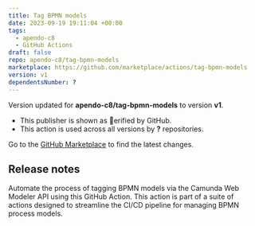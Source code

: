 ```yaml
---
title: Tag BPMN models
date: 2023-09-19 19:11:04 +00:00
tags:
  - apendo-c8
  - GitHub Actions
draft: false
repo: apendo-c8/tag-bpmn-models
marketplace: https://github.com/marketplace/actions/tag-bpmn-models
version: v1
dependentsNumber: ?
---
```



Version updated for **apendo-c8/tag-bpmn-models** to version **v1**.
- This publisher is shown as erified by GitHub.
- This action is used across all versions by **?** repositories.

Go to the [GitHub Marketplace](https://github.com/marketplace/actions/tag-bpmn-models) to find the latest changes.

## Release notes

Automate the process of tagging BPMN models via the Camunda Web Modeler API using this GitHub Action. This action is part of a suite of actions designed to streamline the CI/CD pipeline for managing BPMN process models.
